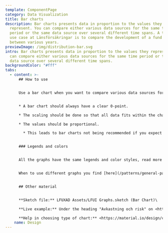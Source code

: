 ```yaml
---
template: ComponentPage
category: Data Visualization
title: Bar charts
description: Bar charts presents data in proportion to the values they
  represent. You can compare either various data sources for the same time
  period or the same data source over several different time spans. A typical
  use case at Länsförsäkringar is to compare the development of a fund or stock
  between various years.
previewImage: /img/distribution-bar.svg
intro: Bar charts presents data in proportion to the values they represent. You
  can compare either various data sources for the same time period or the same
  data source over several different time spans.
backgroundColor: "#fff"
tabs:
  - content: >-
      ## How to use


      Use a bar chart when you want to compare various data sources for the same time period or the same data source over several different time spans. When using a bar chart you need to consider the following in your scaling:


      * A bar chart should always have a clear 0-point.

      * The scaling should be done so that all data fits within the chart.

      * The values should be proportional.

        * This leads to bar charts not being recommended if you expect the difference between the various bars to be small, as it will be hard for the user to read the chart and gain any meaningful insights from it.


      ### Legends and colors


      All the graphs have the same legends and color styles, read more [here](/patterns/general-patterns/graphs-and-when-to-use-them#the-different-parts).


      When to use different graphs you find [here](/patterns/general-patterns/graphs-and-when-to-use-them#type-of-graph).


      ## Other material


      **Sketch file:** LFUXAD Assets/LFUI Graphs.sketch (Bar Chart)\

      **Live example:** Under the heading "Avkastning och risk" on <https://www.lansforsakringar.se/stockholm/privat/bank/spara/fondkurser/fond/?shortcut=1&id=F00000WYMY>

      **Help in choosing type of chart:** <https://material.io/design/communication/data-visualization.html#selecting-charts>
    name: Design
---
```

